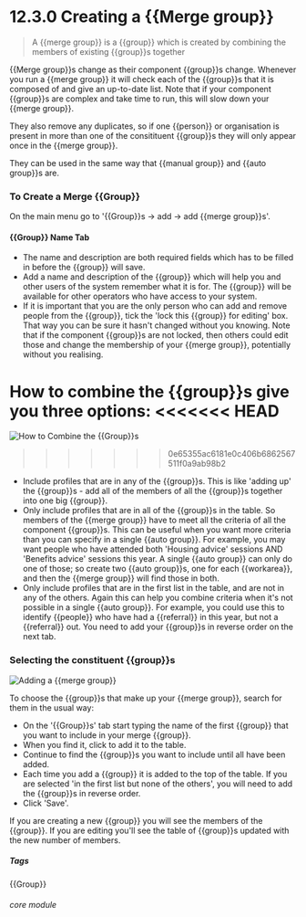 # 12.3.0  <i class="fa fa-users"></i> Creating a {{Merge group}}

> A {{merge group}} is a {{group}} which is created by combining the members of existing {{group}}s together



{{Merge group}}s change as their component {{group}}s change. Whenever you run a {{merge group}} it will check each of the {{group}}s that it is composed of and give an up-to-date list.  Note that if your component {{group}}s are complex and take time to run, this will slow down your {{merge group}}.

They also remove any duplicates, so if one {{person}} or organisation is present in more than one of the consitituent {{group}}s they will only appear once in the {{merge group}}. 

They can be used in the same way that {{manual group}} and {{auto group}}s are.

### To Create a Merge {{Group}}

On the main menu go to '{{Group}}s -> add -> add {{merge group}}s'. 


#### {{Group}} Name Tab

- The name and description are both required fields which has to be filled in before the {{group}} will save.
- Add a name and description of the {{group}} which will help you and other users of the system remember what it is for. The {{group}} will be available for other operators who have access to your system.
- If it is important that you are the only person who can add and remove people from the {{group}}, tick the 'lock this {{group}} for editing' box. That way you can be sure it hasn't changed without you knowing.  Note that if the component {{group}}s are not locked, then others could edit those and change the membership of your {{merge group}}, potentially without you realising.

How to combine the {{group}}s give you three options:
<<<<<<< HEAD
=======

![How to Combine the {{Group}}s](12.3.0a.png)

>>>>>>> 0e65355ac6181e0c406b6862567511f0a9ab98b2
- Include profiles that are in any of the {{group}}s.  This is like 'adding up' the {{group}}s - add all of the members of all the {{group}}s together into one big {{group}}.
- Only include profiles that are in all of the {{group}}s in the table.  So members of the {{merge group}} have to meet all the criteria of all the component {{group}}s.  This can be useful when you want more criteria than you can specify in a single {{auto group}}.  For example, you may want people who have attended both 'Housing advice' sessions AND 'Benefits advice' sessions this year.  A single {{auto group}} can only do one of those; so create two {{auto group}}s, one for each {{workarea}}, and then the {{merge group}} will find those in both.
- Only include profiles that are in the first list in the table, and are not in any of the others.  Again this can help you combine criteria when it's not possible in a single {{auto group}}.  For example, you could use this to identify {{people}} who have had a {{referral}} in this year, but not a {{referral}} out.  You need to add your {{group}}s in reverse order on the next tab.

### Selecting the constituent {{group}}s 

![Adding a {{merge group}}](183a.png)

To choose the {{group}}s that make up your {{merge group}}, search for them in the usual way:

- On the '{{Group}}s' tab start typing the name of the first {{group}} that you want to include in your merge {{group}}.
- When you find it, click to add it to the table. 
- Continue to find the {{group}}s you want to include until all have been added.
- Each time you add a {{group}} it is added to the top of the table.  If you are selected 'in the first list but none of the others', you will need to add the {{group}}s in reverse order.
- Click 'Save'. 

If you are creating a new {{group}} you will see the members of the {{group}}.  If you are editing you'll see the table of {{group}}s updated with the new number of members.

##### Tags
{{Group}}

###### core module


